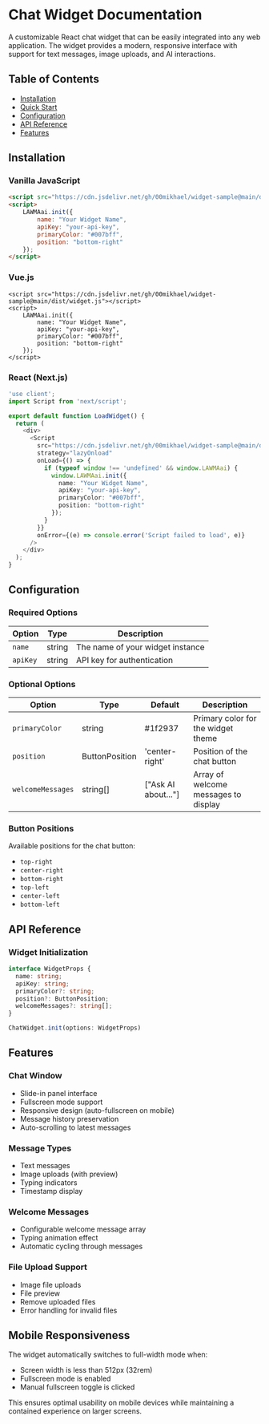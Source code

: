 # Chat Widget Documentation

A customizable React chat widget that can be easily integrated into any web application. The widget provides a modern, responsive interface with support for text messages, image uploads, and AI interactions.

## Table of Contents
- [Installation](#installation)
- [Quick Start](#quick-start)
- [Configuration](#configuration)
- [API Reference](#api-reference)
- [Features](#features)

## Installation

### Vanilla JavaScript
```html
<script src="https://cdn.jsdelivr.net/gh/00mikhael/widget-sample@main/dist/widget.js"></script>
<script>
    LAWMAai.init({
        name: "Your Widget Name",
        apiKey: "your-api-key",
        primaryColor: "#007bff",
        position: "bottom-right"
    });
</script>
```

### Vue.js
```vue
<script src="https://cdn.jsdelivr.net/gh/00mikhael/widget-sample@main/dist/widget.js"></script>
<script>
    LAWMAai.init({
        name: "Your Widget Name",
        apiKey: "your-api-key",
        primaryColor: "#007bff",
        position: "bottom-right"
    });
</script>
```

### React (Next.js)
```typescript
'use client';
import Script from 'next/script';

export default function LoadWidget() {
  return (
    <div>
      <Script
        src="https://cdn.jsdelivr.net/gh/00mikhael/widget-sample@main/dist/widget.js"
        strategy="lazyOnload"
        onLoad={() => {
          if (typeof window !== 'undefined' && window.LAWMAai) {
            window.LAWMAai.init({
              name: "Your Widget Name",
              apiKey: "your-api-key",
              primaryColor: "#007bff",
              position: "bottom-right"
            });
          }
        }}
        onError={(e) => console.error('Script failed to load', e)}
      />
    </div>
  );
}
```


## Configuration

### Required Options

| Option | Type | Description |
|--------|------|-------------|
| `name` | string | The name of your widget instance |
| `apiKey` | string | API key for authentication |

### Optional Options

| Option | Type | Default | Description |
|--------|------|---------|-------------|
| `primaryColor` | string | #1f2937 | Primary color for the widget theme |
| `position` | ButtonPosition | 'center-right' | Position of the chat button |
| `welcomeMessages` | string[] | ["Ask AI about..."] | Array of welcome messages to display |

### Button Positions

Available positions for the chat button:
- `top-right`
- `center-right`
- `bottom-right`
- `top-left`
- `center-left`
- `bottom-left`

## API Reference

### Widget Initialization

```typescript
interface WidgetProps {
  name: string;
  apiKey: string;
  primaryColor?: string;
  position?: ButtonPosition;
  welcomeMessages?: string[];
}

ChatWidget.init(options: WidgetProps)
```


## Features

### Chat Window
- Slide-in panel interface
- Fullscreen mode support
- Responsive design (auto-fullscreen on mobile)
- Message history preservation
- Auto-scrolling to latest messages

### Message Types
- Text messages
- Image uploads (with preview)
- Typing indicators
- Timestamp display

### Welcome Messages
- Configurable welcome message array
- Typing animation effect
- Automatic cycling through messages

### File Upload Support
- Image file uploads
- File preview
- Remove uploaded files
- Error handling for invalid files


## Mobile Responsiveness

The widget automatically switches to full-width mode when:
- Screen width is less than 512px (32rem)
- Fullscreen mode is enabled
- Manual fullscreen toggle is clicked

This ensures optimal usability on mobile devices while maintaining a contained experience on larger screens.
